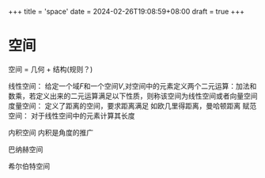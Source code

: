 +++
title = 'space'
date = 2024-02-26T19:08:59+08:00
draft = true
+++
# 空间
空间 = 几何 + 结构(规则？)

线性空间：
    给定一个域$F$和一个空间$V$,对空间中的元素定义两个二元运算：加法和数乘，若定义出来的二元运算满足以下性质，则称该空间为线性空间或者向量空间
度量空间：
    定义了距离的空间，要求距离满足
    如欧几里得距离，曼哈顿距离
赋范空间：
    对于线性空间中的元素计算其长度

内积空间
    内积是角度的推广

巴纳赫空间

希尔伯特空间

